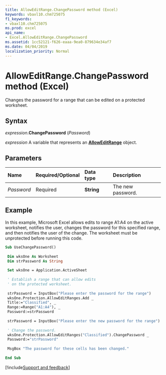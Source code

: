 ```yaml
---
title: AllowEditRange.ChangePassword method (Excel)
keywords: vbaxl10.chm725075
f1_keywords:
- vbaxl10.chm725075
ms.prod: excel
api_name:
- Excel.AllowEditRange.ChangePassword
ms.assetid: 1cc52121-f626-eaaa-9ea0-879634e34af7
ms.date: 04/04/2019
localization_priority: Normal
---
```



# AllowEditRange.ChangePassword method (Excel)

Changes the password for a range that can be edited on a protected worksheet.


## Syntax

_expression_.**ChangePassword** (_Password_)

_expression_ A variable that represents an **[AllowEditRange](Excel.AllowEditRange.md)** object.


## Parameters

|Name|Required/Optional|Data type|Description|
|:-----|:-----|:-----|:-----|
| _Password_|Required| **String**|The new password.|

## Example

In this example, Microsoft Excel allows edits to range A1:A4 on the active worksheet, notifies the user, changes the password for this specified range, and then notifies the user of the change. The worksheet must be unprotected before running this code.


```vb
Sub UseChangePassword() 
 
 Dim wksOne As Worksheet 
 Dim strPassword As String 
 
 Set wksOne = Application.ActiveSheet 
 
 ' Establish a range that can allow edits 
 ' on the protected worksheet. 
 
 strPassword = InputBox("Please enter the password for the range") 
 wksOne.Protection.AllowEditRanges.Add _ 
 Title:="Classified", _ 
 Range:=Range("A1:A4"), _ 
 Password:=strPassword 
 
 strPassword = InputBox("Please enter the new password for the range") 
 
 ' Change the password. 
 wksOne.Protection.AllowEditRanges("Classified").ChangePassword _ 
 Password:="strPassword" 
 
 MsgBox "The password for these cells has been changed." 
 
End Sub
```




[!include[Support and feedback](~/includes/feedback-boilerplate.md)]